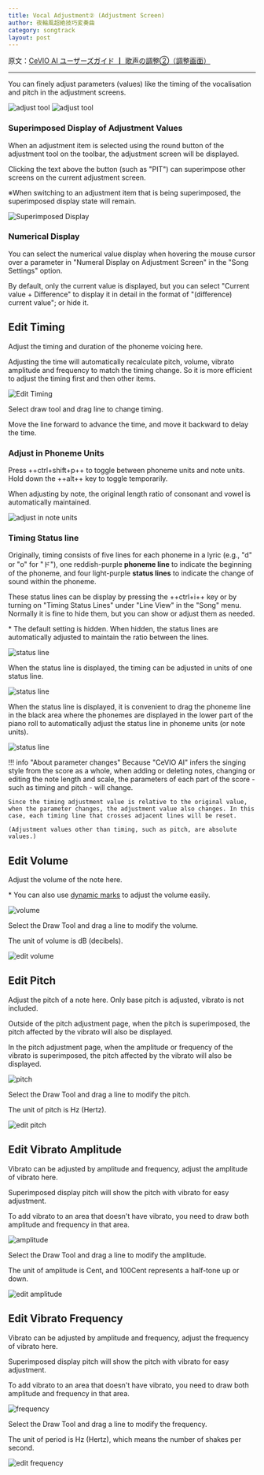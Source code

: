 ```yaml
---
title: Vocal Adjustment② (Adjustment Screen)
author: 夜輪風超絶技巧変奏曲
category: songtrack
layout: post
---
```

原文：[CeVIO AI ユーザーズガイド ┃ 歌声の調整②（調整画面）](https://cevio.jp/guide/cevio_ai/songtrack/song_07/)

---

You can finely adjust parameters (values) like the timing of the vocalisation and pitch in the adjustment screens.

![adjust tool](images/song_07_1.png#only-light)
![adjust tool](images/song_07_1_dark.png#only-dark)

### Superimposed Display of Adjustment Values

When an adjustment item is selected using the round button of the adjustment tool on the toolbar, the adjustment screen will be displayed.

Clicking the text above the button (such as "PIT") can superimpose other screens on the current adjustment screen.

※When switching to an adjustment item that is being superimposed, the superimposed display state will remain.

![Superimposed Display](images/song_07_2.png)

### Numerical Display

You can select the numerical value display when hovering the mouse cursor over a parameter in "Numeral Display on Adjustment Screen" in the "Song Settings" option.

By default, only the current value is displayed, but you can select "Current value + Difference" to display it in detail in the format of "(difference) current value"; or hide it.

## Edit Timing

Adjust the timing and duration of the phoneme voicing here.

Adjusting the time will automatically recalculate pitch, volume, vibrato amplitude and frequency to match the timing change. So it is more efficient to adjust the timing first and then other items.

![Edit Timing](images/song_07_3.png)

Select draw tool and drag line to change timing.

Move the line forward to advance the time, and move it backward to delay the time.

### Adjust in Phoneme Units

Press ++ctrl+shift+p++ to toggle between phoneme units and note units. Hold down the ++alt++ key to toggle temporarily.

When adjusting by note, the original length ratio of consonant and vowel is automatically maintained.

![adjust in note units](images/song_07_4.png)

### Timing Status line

Originally, timing consists of five lines for each phoneme in a lyric (e.g., "d" or "o" for "ド"), one reddish-purple **phoneme line** to indicate the beginning of the phoneme, and four light-purple **status lines** to indicate the change of sound within the phoneme.

These status lines can be display by pressing the ++ctrl+i++ key or by turning on "Timing Status Lines" under "Line View" in the "Song" menu. Normally it is fine to hide them, but you can show or adjust them as needed.

\* The default setting is hidden. When hidden, the status lines are automatically adjusted to maintain the ratio between the lines.

![status line](images/song_07_5.png)

When the status line is displayed, the timing can be adjusted in units of one status line.

![status line](images/song_07_6.png)

When the status line is displayed, it is convenient to drag the phoneme line in the black area where the phonemes are displayed in the lower part of the piano roll to automatically adjust the status line in phoneme units (or note units).

![status line](images/song_07_7.png)

!!! info "About parameter changes"
    Because "CeVIO AI" infers the singing style from the score as a whole, when adding or deleting notes, changing or editing the note length and scale, the parameters of each part of the score - such as timing and pitch - will change.

    Since the timing adjustment value is relative to the original value, when the parameter changes, the adjustment value also changes. In this case, each timing line that crosses adjacent lines will be reset.

    (Adjustment values other than timing, such as pitch, are absolute values.)

## Edit Volume

Adjust the volume of the note here.

\* You can also use [dynamic marks](../songtrack) to adjust the volume easily.

![volume](images/song_07_8.png)

Select the Draw Tool and drag a line to modify the volume.

The unit of volume is dB (decibels).

![edit volume](images/song_07_9.png)

## Edit Pitch

Adjust the pitch of a note here. Only base pitch is adjusted, vibrato is not included.

Outside of the pitch adjustment page, when the pitch is superimposed, the pitch affected by the vibrato will also be displayed.

In the pitch adjustment page, when the amplitude or frequency of the vibrato is superimposed, the pitch affected by the vibrato will also be displayed.

![pitch](images/song_07_10.png)

Select the Draw Tool and drag a line to modify the pitch.

The unit of pitch is Hz (Hertz).

![edit pitch](images/song_07_11.png)

## Edit Vibrato Amplitude

Vibrato can be adjusted by amplitude and frequency, adjust the amplitude of vibrato here.

Superimposed display pitch will show the pitch with vibrato for easy adjustment.

To add vibrato to an area that doesn't have vibrato, you need to draw both amplitude and frequency in that area.

![amplitude](images/song_07_12.png)

Select the Draw Tool and drag a line to modify the amplitude.

The unit of amplitude is Cent, and 100Cent represents a half-tone up or down.

![edit amplitude](images/song_07_13.png)

## Edit Vibrato Frequency

Vibrato can be adjusted by amplitude and frequency, adjust the frequency of vibrato here.

Superimposed display pitch will show the pitch with vibrato for easy adjustment.

To add vibrato to an area that doesn't have vibrato, you need to draw both amplitude and frequency in that area.

![frequency](images/song_07_14.png)

Select the Draw Tool and drag a line to modify the frequency.

The unit of period is Hz (Hertz), which means the number of shakes per second.

![edit frequency](images/song_07_15.png)
